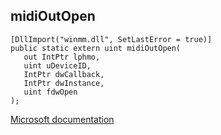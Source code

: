 ## midiOutOpen

```
[DllImport("winmm.dll", SetLastError = true)]
public static extern uint midiOutOpen(
   out IntPtr lphmo,
   uint uDeviceID,
   IntPtr dwCallback,
   IntPtr dwInstance,
   uint fdwOpen
);
```

[Microsoft documentation](link_to_documentation)
